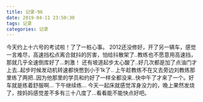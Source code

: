 ```yaml
---
title: 记录-96
date: 2019-04-11 23:50:30
tags: 记录
categories: 记录
---
```

今天约上十六号的考试啦！了了一桩心事。
2012还没修好，开了另一辆车，感觉一言难尽，高速挡松点离合就抖的厉害，怕给抖散架了..教练也不愿意用高速挡，那就几乎全速倒库好了...刺激！
还有坡道起步太心酸了..好几次都是加了点油门才上去..起步时候发动机转速都快憋到小于1k了..
上午趁教练不在又去旁边刘教练那里练了两把..因为他那里的学员和约好了一样全都没来..快中午了才来了一个。好车就是练着舒服啊...
下午继续练...
今天一起床就感觉浑身没力的，晚上果然发烧了，按妈妈感觉差不多有三十八度了...看看能不能快点好吧。